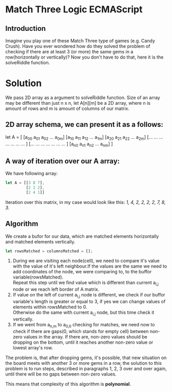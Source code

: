 # Match Three Logic ECMAScript
## Introduction
Imagine you play one of these Match Three type of games (e.g. Candy Crush). Have you ever wondered how do they solved the problem of checking if there are at least 3 (or more)  the same gems in a row(horizontally or vertically)? Now you don't have to do that, here it is the solveRiddle function. </br>
 
 
# Solution 

We pass 2D array as a argument to solveRiddle function. Size of an array may be different than just n x n, let A[n][m] be a 2D array, where n is amount of rows and m is amount of columns of our matrix. </br>
## 2D array schema, we can present it as a follows: 

let A = [
    [a<sub>00</sub> a<sub>01</sub> a<sub>02</sub> ... a<sub>0m</sub>]
    [a<sub>10</sub> a<sub>11</sub> a<sub>12</sub> ... a<sub>1m</sub>]
    [a<sub>20</sub> a<sub>21</sub> a<sub>22</sub> ... a<sub>2m</sub>]
    [... ... ... ... ... ... ... ]
    [... ... ... ... ... ... ... ]
    [a<sub>n0</sub> a<sub>n1</sub> a<sub>n2</sub> ... a<sub>nm</sub>]
]

## A way of iteration over our **A** array:
We have following array: 
```javascript
let A = [[3 8 7], 
         [2 2 2], 
         [2 4 1]] 
```
Iteration over this matrix, in my case would look like this: _1, 4, 2, 2, 2, 2, 7, 8, 3._

## Algorithm

We create a bufor for our data, which are matched elements horizontally and matched elements vertically.

```javascript
let rowsMatched = columnsMatched = [];
```

1. During we are visiting each node(cell), we need to compare it's value with the value of it's left neighbour.If the values are the same we need to add coordinates of the node, we were comparing to, to the buffor variable(rowsMatched). </br>
Repeat this step until we find value which is different than current a<sub>i,j</sub> node or we reach left border of A matrix. </br>
2. If value on the left of current a<sub>i,j</sub> node is different, we check if our buffor variable's length is greater or equal to 3, if yes we can change values of elements within rowsMatched to 0.</br>
Otherwise do the same with current a<sub>i,j</sub> node, but this time check it vertically.</br>
3. If we went from a<sub>n,m</sub> to a<sub>0,0</sub> checking for matches, we need now to check if there are gaps(0, which stands for empty cell) between non-zero values in the array. If there are, non-zero values should be dropping on the bottom, until it reaches another non-zero value or lowest array's row.  

The problem is, that after dropping gems, it's possible, that new situation on the board meets with another 3 or more gems in a row, the solution to this problem is to run steps, described in paragraphs 1, 2, 3 over and over again, until there will be no gaps between non-zero values. </br>

This means that complexity of this algorithm is **polynomial**.
    
     
     
